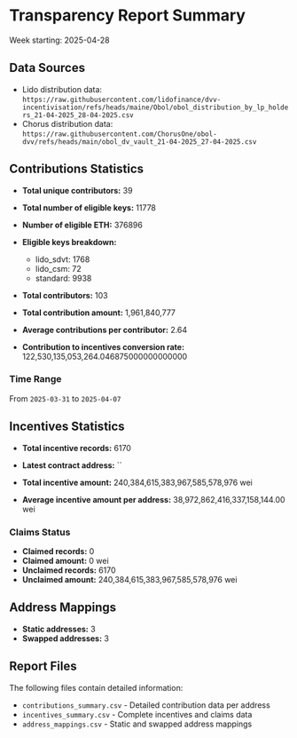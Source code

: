 # Transparency Report Summary
Week starting: 2025-04-28

## Data Sources
- Lido distribution data: `https://raw.githubusercontent.com/lidofinance/dvv-incentivisation/refs/heads/maine/Obol/obol_distribution_by_lp_holders_21-04-2025_28-04-2025.csv`
- Chorus distribution data: `https://raw.githubusercontent.com/ChorusOne/obol-dvv/refs/heads/main/obol_dv_vault_21-04-2025_27-04-2025.csv`

## Contributions Statistics
- **Total unique contributors:** 39
- **Total number of eligible keys:** 11778
- **Number of eligible ETH:** 376896

- **Eligible keys breakdown:**
  - lido_sdvt: 1768
  - lido_csm: 72
  - standard: 9938

- **Total contributors:** 103
- **Total contribution amount:** 1,961,840,777
- **Average contributions per contributor:** 2.64
- **Contribution to incentives conversion rate:** 122,530,135,053,264.046875000000000000

### Time Range
From `2025-03-31` to `2025-04-07`

## Incentives Statistics
- **Total incentive records:** 6170
- **Latest contract address:** ``

- **Total incentive amount:** 240,384,615,383,967,585,578,976 wei
- **Average incentive amount per address:** 38,972,862,416,337,158,144.00 wei

### Claims Status
- **Claimed records:** 0
- **Claimed amount:** 0 wei
- **Unclaimed records:** 6170
- **Unclaimed amount:** 240,384,615,383,967,585,578,976 wei

## Address Mappings
- **Static addresses:** 3
- **Swapped addresses:** 3

## Report Files
The following files contain detailed information:
- `contributions_summary.csv` - Detailed contribution data per address
- `incentives_summary.csv` - Complete incentives and claims data
- `address_mappings.csv` - Static and swapped address mappings